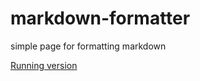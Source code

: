# markdown-formatter
simple page for formatting markdown

[Running version]([https://link-url-here.org](https://titzko.github.io/markdown-formatter/)https://titzko.github.io/markdown-formatter/)
